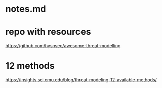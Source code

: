 # notes.md

# repo with resources

https://github.com/hysnsec/awesome-threat-modelling

# 12 methods

https://insights.sei.cmu.edu/blog/threat-modeling-12-available-methods/
